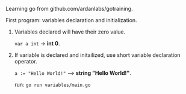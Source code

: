 Learning go from github.com/ardanlabs/gotraining.

First program: variables declaration and initialization.


1. Variables declared will have their zero value.

    `var a int` -> **int 0**.

2. If variable is declared and initailized, use short variable declaration operator.

    `a := "Hello World!"` --> **string "Hello World!"**.

    run:
        `go run variables/main.go`
